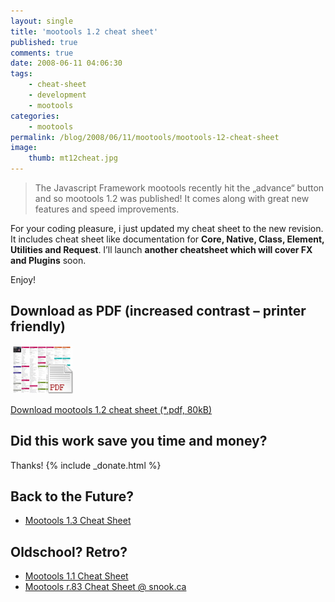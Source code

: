 ```yaml
---
layout: single
title: 'mootools 1.2 cheat sheet'
published: true
comments: true
date: 2008-06-11 04:06:30
tags:
    - cheat-sheet
    - development
    - mootools
categories:
    - mootools
permalink: /blog/2008/06/11/mootools/mootools-12-cheat-sheet
image:
    thumb: mt12cheat.jpg
---
```

> The Javascript Framework mootools recently hit the &#8222;advance&#8220; button and so mootools 1.2 was published! It comes along with great new features and speed improvements.



For your coding pleasure, i just updated my cheat sheet to the new revision. It includes cheat sheet like documentation for **Core, Native, Class, Element, Utilities and Request**. I&#8217;ll launch **another cheatsheet which will cover FX and Plugins** soon.

Enjoy!

## Download as PDF (increased contrast &#8211; printer friendly)

[![Cheat Sheet Mootools 1.2 as PDF][1]][2]
  
<a href="/uploads/mootools-12-cheat-sheet-pf.pdf" class="btn btn-success">Download mootools 1.2 cheat sheet (*.pdf, 80kB)</a>

## Did this work save you time and money?

Thanks! 
{% include _donate.html %}

## Back to the Future?

  * [Mootools 1.3 Cheat Sheet][4] 

## Oldschool? Retro?

  * [Mootools 1.1 Cheat Sheet][5] 
  * [Mootools r.83 Cheat Sheet @ snook.ca][6]

 [1]: /images/pdf-cheat-sheet.jpg
 [2]: /uploads/mootools-12-cheat-sheet-pf.pdf
 [4]: /blog/2011/02/09/mootools/mootools-1-3-cheat-sheet/
 [5]: /blog/2007/06/15/mootools/mootools-cheat-sheet/
 [6]: http://snook.ca/archives/javascript/mootools_r83_cheatsheet